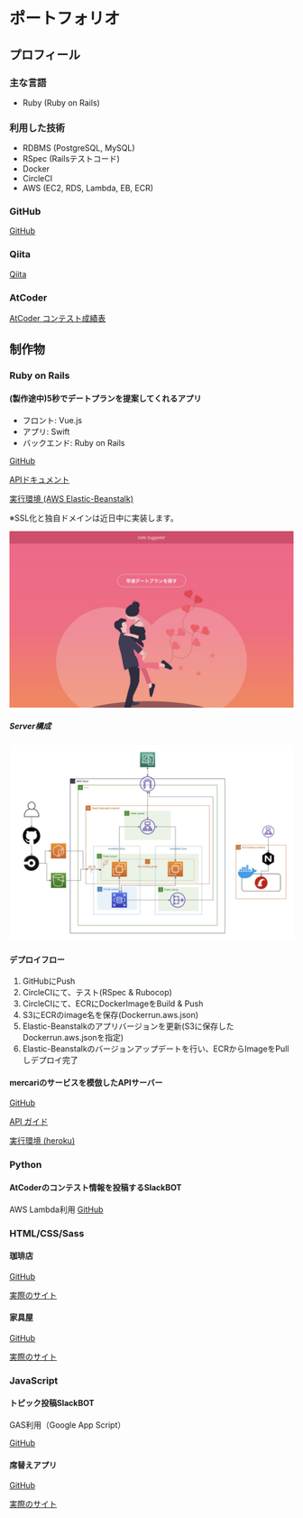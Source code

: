 # ポートフォリオ
## プロフィール
### 主な言語
* Ruby (Ruby on Rails)

### 利用した技術
* RDBMS (PostgreSQL, MySQL)
* RSpec (Railsテストコード)
* Docker
* CircleCI
* AWS (EC2, RDS, Lambda, EB, ECR)

### GitHub
[GitHub](https://github.com/necocoa)

### Qiita
[Qiita](https://qiita.com/necocoa)

### AtCoder
[AtCoder コンテスト成績表](https://atcoder.jp/users/necocoa/history)


## 制作物
### Ruby on Rails
#### (製作途中)5秒でデートプランを提案してくれるアプリ
* フロント: Vue.js
* アプリ: Swift
* バックエンド: Ruby on Rails

[GitHub](https://github.com/quelcode-0-teamA/date-suggester-rails)

[APIドキュメント](https://github.com/quelcode-0-teamA/date-suggester-rails/wiki)

[実行環境 (AWS Elastic-Beanstalk)](http://datesuggestersta-env.eba-tjsexdfx.ap-northeast-1.elasticbeanstalk.com/)

※SSL化と独自ドメインは近日中に実装します。

![](https://raw.githubusercontent.com/necocoa/img-stock/master/date-suggester-app-top.jpg)

##### Server構成
![](https://raw.githubusercontent.com/necocoa/img-stock/master/date-suggester-app.jpg)

#### デプロイフロー
1. GitHubにPush
2. CircleCIにて、テスト(RSpec & Rubocop)
3. CircleCIにて、ECRにDockerImageをBuild & Push
4. S3にECRのimage名を保存(Dockerrun.aws.json)
5. Elastic-Beanstalkのアプリバージョンを更新(S3に保存したDockerrun.aws.jsonを指定)
6. Elastic-Beanstalkのバージョンアップデートを行い、ECRからImageをPullしデプロイ完了

####  mercariのサービスを模倣したAPIサーバー
[GitHub](https://github.com/necocoa/rails-make-api-for-mercari)

[API ガイド](https://github.com/necocoa/rails-make-api-for-mercari#api-mercari)

[実行環境 (heroku)](https://rails-mercari-api-201372.herokuapp.com/)

### Python
#### AtCoderのコンテスト情報を投稿するSlackBOT
AWS Lambda利用
[GitHub](https://github.com/necocoa/python-lambda-slack-bot)

### HTML/CSS/Sass
#### 珈琲店
[GitHub](https://github.com/necocoa/html-narita-caffee)

[実際のサイト](https://necocoa.github.io/html-narita-caffee/)

#### 家具屋
[GitHub](https://github.com/necocoa/html-furniture-store)

[実際のサイト](https://necocoa.github.io/html-furniture-store/)

### JavaScript
#### トピック投稿SlackBOT
GAS利用（Google App Script）

[GitHub](https://github.com/necocoa/gas-send-topic-to-slack)

#### 席替えアプリ
[GitHub](https://github.com/necocoa/js-change-seats)

[実際のサイト](https://necocoa.github.io/js-change-seats/)
